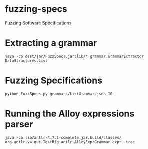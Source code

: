 # fuzzing-specs
Fuzzing Software Specifications

# Extracting a grammar

`java -cp dest/jar/FuzzSpecs.jar:lib/* grammar.GrammarExtractor DataStructures.List`

# Fuzzing Specifications

`python FuzzSpecs.py grammars/ListGrammar.json 10`

# Running the Alloy expressions parser
`java -cp lib/antlr-4.7.1-complete.jar:build/classes/ org.antlr.v4.gui.TestRig antlr.AlloyExprGrammar expr -tree`

